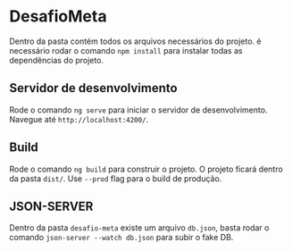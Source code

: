 # DesafioMeta

Dentro da pasta contém todos os arquivos necessários do projeto. é necessário rodar o comando `npm install` para instalar todas as dependências do projeto.

## Servidor de desenvolvimento

Rode o comando `ng serve` para iniciar o servidor de desenvolvimento. Navegue até `http://localhost:4200/`.

## Build

Rode o comando `ng build` para construir o projeto. O projeto ficará dentro da pasta `dist/`. Use `--prod` flag para o build de produção.

## JSON-SERVER

Dentro da pasta `desafio-meta` existe um arquivo `db.json`, basta rodar o comando `json-server --watch db.json` para subir o fake DB.
